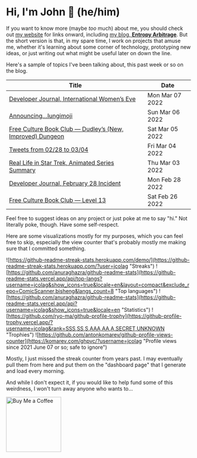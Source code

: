 # Hi, I'm John 👋 (he/him)

If you want to know more (maybe *too* much) about me, you should check out [my website](https://john.colagioia.net/) for links onward, including [my blog, **Entropy Arbitrage**](https://john.colagioia.net/blog).  But the short version is that, in my spare time, I work on projects that amuse me, whether it's learning about some corner of technology, prototyping new ideas, or just writing out what might be useful later on down the line.

Here's a sample of topics I've been talking about, this past week or so on the blog.

|Title|Date|
|-----|-------|
|[Developer Journal, International Women’s Eve](https://john.colagioia.net/blog/2022/03/07/women.html)|Mon Mar 07 2022|
|[Announcing…Iungimoji](https://john.colagioia.net/blog/2022/03/06/iungimoji.html)|Sun Mar 06 2022|
|[Free Culture Book Club — Dudley’s (New, Improved) Dungeon](https://john.colagioia.net/blog/2022/03/05/dudley.html)|Sat Mar 05 2022|
|[Tweets from 02/28 to 03/04](https://john.colagioia.net/blog/media/2022/03/04/week.html)|Fri Mar 04 2022|
|[Real Life in Star Trek, Animated Series Summary](https://john.colagioia.net/blog/2022/03/03/animated.html)|Thu Mar 03 2022|
|[Developer Journal, February 28 Incident](https://john.colagioia.net/blog/2022/02/28/incident.html)|Mon Feb 28 2022|
|[Free Culture Book Club — Level 13](https://john.colagioia.net/blog/2022/02/26/level13.html)|Sat Feb 26 2022|

Feel free to suggest ideas on any project or just poke at me to say "hi." Not literally poke, though. Have some self-respect.

Here are some visualizations mostly for my purposes, which you can feel free to skip, especially the view counter that's probably mostly me making sure that I committed something.

![https://github-readme-streak-stats.herokuapp.com/demo/](https://github-readme-streak-stats.herokuapp.com/?user=jcolag "Streaks")
![https://github.com/anuraghazra/github-readme-stats](https://github-readme-stats.vercel.app/api/top-langs?username=jcolag&show_icons=true&locale=en&layout=compact&exclude_repo=ComicScanner,bisheng&langs_count=8 "Top languages")
![https://github.com/anuraghazra/github-readme-stats](https://github-readme-stats.vercel.app/api?username=jcolag&show_icons=true&locale=en "Statistics")
![https://github.com/ryo-ma/github-profile-trophy](https://github-profile-trophy.vercel.app/?username=jcolag&rank=SSS,SS,S,AAA,AA,A,SECRET,UNKNOWN "Trophies")
![https://github.com/antonkomarev/github-profile-views-counter](https://komarev.com/ghpvc/?username=jcolag "Profile views since 2021 June 07 or so; safe to ignore")

Mostly, I just missed the streak counter from years past.  I may eventually pull them from here and put them on the "dashboard page" that I generate and load every morning.

And while I don't expect it, if you would like to help fund some of this weirdness, I won't turn away anyone who wants to...

[<img src="https://cdn.buymeacoffee.com/buttons/v2/default-yellow.png" alt="Buy Me a Coffee" width="150px"/>](https://www.buymeacoffee.com/jcolag)
